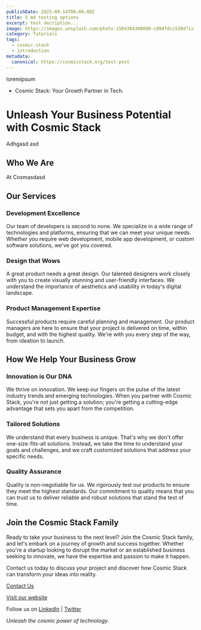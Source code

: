 ```yaml
---
publishDate: 2023-09-14T00:00:00Z
title: 5 md testing options
excerpt: test decription...
image: https://images.unsplash.com/photo-1504384308090-c894fdcc538d?ixlib=rb-4.0.3&ixid=M3wxMjA3fDB8MHxwaG90by1wYWdlfHx8fGVufDB8fHx8fA%3D%3D&auto=format&fit=crop&w=2940&q=80
category: Tutorials
tags:
  - cosmic-stack
  - introduction
metadata:
  canonical: https://cosmicstack.org/test-post
---
```


loremipsum
- Cosmic Stack: Your Growth Partner in Tech.

# Unleash Your Business Potential with Cosmic Stack

Adhgasd asd

## Who We Are

At Cosmasdasd

## Our Services

### **Development Excellence**

Our team of developers is second to none. We specialize in a wide range of technologies and platforms, ensuring that we can meet your unique needs. Whether you require web development, mobile app development, or custom software solutions, we've got you covered.

### **Design that Wows**

A great product needs a great design. Our talented designers work closely with you to create visually stunning and user-friendly interfaces. We understand the importance of aesthetics and usability in today's digital landscape.

### **Product Management Expertise**

Successful products require careful planning and management. Our product managers are here to ensure that your project is delivered on time, within budget, and with the highest quality. We're with you every step of the way, from ideation to launch.

## How We Help Your Business Grow

### **Innovation is Our DNA**

We thrive on innovation. We keep our fingers on the pulse of the latest industry trends and emerging technologies. When you partner with Cosmic Stack, you're not just getting a solution; you're getting a cutting-edge advantage that sets you apart from the competition.

### **Tailored Solutions**

We understand that every business is unique. That's why we don't offer one-size-fits-all solutions. Instead, we take the time to understand your goals and challenges, and we craft customized solutions that address your specific needs.

### **Quality Assurance**

Quality is non-negotiable for us. We rigorously test our products to ensure they meet the highest standards. Our commitment to quality means that you can trust us to deliver reliable and robust solutions that stand the test of time.

## Join the Cosmic Stack Family

Ready to take your business to the next level? Join the Cosmic Stack family, and let's embark on a journey of growth and success together. Whether you're a startup looking to disrupt the market or an established business seeking to innovate, we have the expertise and passion to make it happen.

Contact us today to discuss your project and discover how Cosmic Stack can transform your ideas into reality.

[Contact Us](mailto:info@cosmicstack.org)

[Visit our website](https://www.cosmicstack.org)

Follow us on [LinkedIn](https://www.linkedin.com/company/cosmic-stack) | [Twitter](https://twitter.com/cosmicstack)

*Unleash the cosmic power of technology.*


